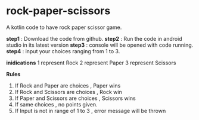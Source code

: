 # rock-paper-scissors
A kotlin code to have rock paper scissor game.

**step1** : Download the code from github. 
**step2** : Run the code in android studio in its latest version
**step3** : console will be opened with code running.
**step4** : input your choices ranging from 1 to 3.

**inidications**
1 represent Rock
2 represent Paper
3 represent Scissors

**Rules**
1. If Rock and Paper are choices , Paper wins
2. If Rock and Scissors are choices , Rock win
3. If Paper and Scissors are choices , Scissors wins
4. If same choices , no points given.
5. If Input is not in range of 1 to 3 , error message will be thrown
